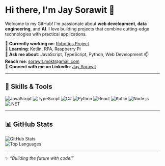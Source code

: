 # Hi there, I'm Jay Sorawit 👋

Welcome to my GitHub! I'm passionate about **web development**, **data engineering**, and **AI**. I love building projects that combine cutting-edge technologies with practical applications.  

🔭 **Currently working on**: [Robotics Project](https://github.com/JaySorawit/SyncTech-Robotics)  
🌱 **Learning**: Kotlin, RPA, Raspberry Pi  
💬 **Ask me about**: JavaScript, TypeScript, Python, Web Development
📫 **Reach me**: [sorawit.mokt@gmail.com](mailto:sorawit.mokt@gmail.com)  
📍 **Connect with me on LinkedIn**: [Jay Sorawit](https://www.linkedin.com/in/sorawit-jj/)

---

## 🧰 Skills & Tools
![JavaScript](https://img.shields.io/badge/-JavaScript-333?style=flat&logo=javascript)  ![TypeScript](https://img.shields.io/badge/-TypeScript-333?style=flat&logo=typescript)  ![C#](https://img.shields.io/badge/-C%23-333?style=flat&logo=csharp)  ![Python](https://img.shields.io/badge/-Python-333?style=flat&logo=python)  ![React](https://img.shields.io/badge/-React-333?style=flat&logo=react)  ![Kotlin](https://img.shields.io/badge/-Kotlin-333?style=flat&logo=kotlin)  ![Node.js](https://img.shields.io/badge/-Node.js-333?style=flat&logo=node.js)  ![.NET](https://img.shields.io/badge/-NET-333?style=flat&logo=.net)  

---

## 📊 GitHub Stats
![GitHub Stats](https://github-readme-stats.vercel.app/api?username=JaySorawit&show_icons=true&theme=radical)  
![Top Languages](https://github-readme-stats.vercel.app/api/top-langs/?username=JaySorawit&layout=compact&theme=radical)

---

✨ _“Building the future with code!”_
